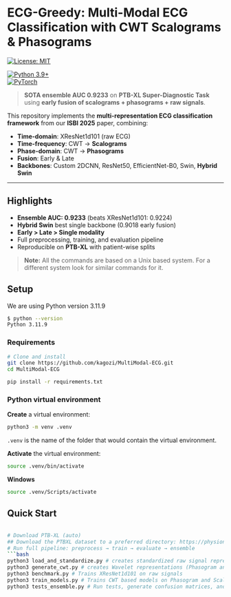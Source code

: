 # ECG-Greedy: Multi-Modal ECG Classification with CWT Scalograms & Phasograms 
[![License: MIT](https://img.shields.io/badge/License-MIT-blue.svg)](LICENSE)  
<!-- [![Paper](https://img.shields.io/badge/ISBI-2025-blue)](https://biomedicalimaging.org/2025/)   -->
[![Python 3.9+](https://img.shields.io/badge/python-3.9%2B-blue)](https://python.org)  
[![PyTorch](https://img.shields.io/badge/PyTorch-2.0-orange)](https://pytorch.org)

> **SOTA ensemble AUC 0.9233** on **PTB-XL Super-Diagnostic Task** using **early fusion of scalograms + phasograms + raw signals**.

This repository implements the **multi-representation ECG classification framework** from our **ISBI 2025** paper, combining:
- **Time-domain**: XResNet1d101 (raw ECG)
- **Time-frequency**: CWT → **Scalograms**
- **Phase-domain**: CWT → **Phasograms**
- **Fusion**: Early & Late
- **Backbones**: Custom 2DCNN, ResNet50, EfficientNet-B0, Swin, **Hybrid Swin**

---

## Highlights
- **Ensemble AUC: 0.9233** (beats XResNet1d101: 0.9224)
- **Hybrid Swin** best single backbone (0.9018 early fusion)
- **Early > Late > Single modality**
- Full preprocessing, training, and evaluation pipeline
- Reproducible on **PTB-XL** with patient-wise splits 

> **Note:** All the commands are based on a Unix based system.
> For a different system look for similar commands for it.


## Setup

We are using Python version 3.11.9

```bash
$ python --version
Python 3.11.9
```
### Requirements

```bash
# Clone and install
git clone https://github.com/kagozi/MultiModal-ECG.git
cd MultiModal-ECG

pip install -r requirements.txt
```
### Python virtual environment

**Create** a virtual environment:

```bash
python3 -m venv .venv
```

`.venv` is the name of the folder that would contain the virtual environment.

**Activate** the virtual environment:

```bash
source .venv/bin/activate
```

**Windows**
```bash
source .venv/Scripts/activate
```
## Quick Start

```bash

# Download PTB-XL (auto)
## Download the PTBXL dataset to a preferred directory: https://physionet.org/content/ptb-xl/get-zip/1.0.3/
# Run full pipeline: preprocess → train → evaluate → ensemble
```bash
python3 load_and_standardize.py # creates standardized raw signal representations
python3 generate_cwt.py # creates Wavelet representations (Phasogram and Scalograms)
python3 benchmark.py # Trains XResNet1d101 on raw signals
python3 train_models.py # Trains CWT based models on Phasogram and Scalograms
python3 tests_ensemble.py # Run tests, generate confusion matrices, and evaluate different ensembling strategies
```





